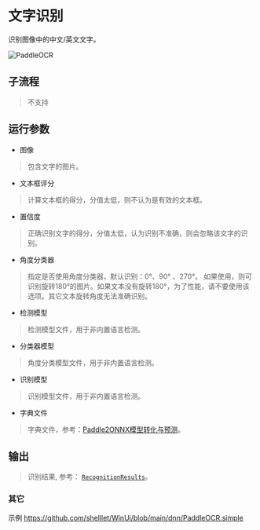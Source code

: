 # 文字识别 
识别图像中的中文/英文文字。

![PaddleOCR](./images/03.png ':size=90%')

## 子流程
> 不支持

## 运行参数

* 图像
> 包含文字的图片。

* 文本框评分
> 计算文本框的得分，分值太低，则不认为是有效的文本框。

* 置信度
> 正确识别文字的得分，分值太低，认为识别不准确，则会忽略该文字的识别。

* 角度分类器
>  指定是否使用角度分类器，默认识别：0°、90° 、270°。 如果使用，则可识别旋转180°的图片。如果文本没有旋转180°，为了性能，请不要使用该选项。其它文本旋转角度无法准确识别。

* 检测模型
> 检测模型文件，用于非内置语言检测。
* 分类器模型
> 角度分类模型文件，用于非内置语言检测。
* 识别模型
> 识别模型文件，用于非内置语言检测。
* 字典文件
> 字典文件，参考：[Paddle2ONNX模型转化与预测](./introduction/mixed/paddle2onnx.md)。
## 输出 

> 识别结果, 参考： [`RecognitionResults`](./types/RecognitionResult.md)。

### 其它

示例 https://github.com/shelllet/WinUi/blob/main/dnn/PaddleOCR.simple



